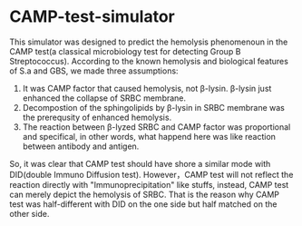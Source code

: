 # CAMP-test-simulator
This simulator was designed to predict the hemolysis phenomenoun in the CAMP test(a classical microbiology test for detecting Group B Streptococcus). 
According to the known hemolysis and biological features of S.a and GBS, we made three assumptions:
1. It was CAMP factor that caused hemolysis, not β-lysin. β-lysin just enhanced the collapse of SRBC membrane.
2. Decompostion of the sphingolipids by β-lysin in SRBC membrane was the prerequsity of enhanced hemolysis.
3. The reaction between β-lyzed SRBC and CAMP factor was proportional and specifical, in other words, what happend here was like reaction between antibody and antigen.

So, it was clear that CAMP test should have shore a similar mode with DID(double Immuno Diffusion test).
However，CAMP test will not reflect the reaction directly with "Immunoprecipitation" like stuffs, instead, CAMP test can merely depict the hemolysis of SRBC.
That is the reason why CAMP test was half-different with DID on the one side but half matched on the other side.
